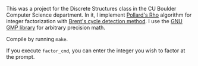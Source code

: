 This was a project for the Discrete Structures class in the CU Boulder Computer Science department. In it, I implement [Pollard's Rho](http://mathworld.wolfram.com/PollardRhoFactorizationMethod.html) algorithm for integer factorization with [Brent's cycle detection method](http://mathworld.wolfram.com/BrentsFactorizationMethod.html). I use the [GNU GMP library](https://en.wikipedia.org/wiki/GNU_Multiple_Precision_Arithmetic_Library) for arbitrary precision math.

Compile by running `make`.

If you execute `factor_cmd`, you can enter the integer you wish to factor at the prompt.
